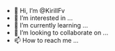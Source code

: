 - 👋 Hi, I’m @KirillFv
- 👀 I’m interested in ...
- 🌱 I’m currently learning ...
- 💞️ I’m looking to collaborate on ...
- 📫 How to reach me ...

<!---
KirillFv/KirillFv is a ✨ special ✨ repository because its `README.md` (this file) appears on your GitHub profile.
You can click the Preview link to take a look at your changes.
--->
